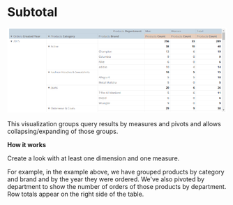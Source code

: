 # Subtotal

![](subtotal.png)

This visualization groups query results by measures and pivots and allows collapsing/expanding of those groups.

**How it works**

Create a look with at least one dimension and one measure.

For example, in the example above, we have grouped products by category and brand and by the year they were ordered. We've also pivoted by department to show the number of orders of those products by department. Row totals appear on the right side of the table.

